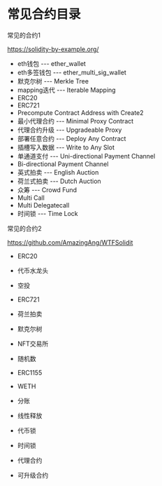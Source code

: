 # 常见合约目录

常见的合约1

https://solidity-by-example.org/

- eth钱包 --- ether_wallet
- eth多签钱包 --- ether_multi_sig_wallet
- 默克尔树 --- Merkle Tree
- mapping迭代 --- Iterable Mapping
- ERC20
- ERC721
- Precompute Contract Address with Create2
- 最小代理合约 --- Minimal Proxy Contract
- 代理合约升级 --- Upgradeable Proxy
- 部署任意合约 --- Deploy Any Contract
- 插槽写入数据 --- Write to Any Slot
- 单通道支付 --- Uni-directional Payment Channel
- Bi-directional Payment Channel
- 英式拍卖 --- English Auction
- 荷兰式拍卖 --- Dutch Auction
- 众筹 --- Crowd Fund
- Multi Call
- Multi Delegatecall
- 时间锁 --- Time Lock





常见的合约2

https://github.com/AmazingAng/WTFSolidit

- ERC20

- 代币水龙头
- 空投
- ERC721
- 荷兰拍卖
- 默克尔树
- NFT交易所
- 随机数
- ERC1155
- WETH
- 分账
- 线性释放
- 代币锁
- 时间锁
- 代理合约
- 可升级合约